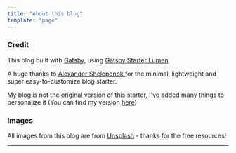 ```yaml
---
title: "About this blog"
template: "page"
---
```


### Credit

This blog built with [Gatsby](https://www.gatsbyjs.org/), using [Gatsby Starter Lumen](https://github.com/alxshelepenok/gatsby-starter-lumen).

A huge thanks to [Alexander Shelepenok
](https://github.com/alxshelepenok) for the minimal, lightweight and super easy-to-customize blog starter.


My blog is not the [original version](https://lumen.netlify.com) of this starter, I've added many things to personalize it (You can find my version [here](https://github.com/hta218/leo-blog))

### Images

All images from this blog are from [Unsplash](https://unsplash.com/) - thanks for the free resources!

---